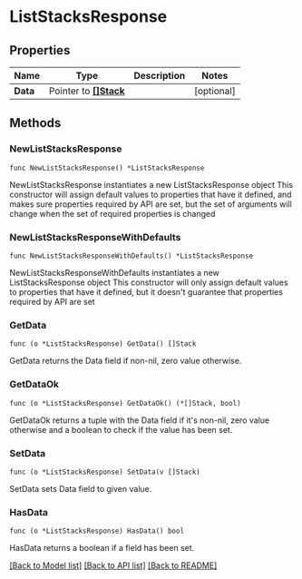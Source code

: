 # ListStacksResponse

## Properties

Name | Type | Description | Notes
------------ | ------------- | ------------- | -------------
**Data** | Pointer to [**[]Stack**](Stack.md) |  | [optional]

## Methods

### NewListStacksResponse

`func NewListStacksResponse() *ListStacksResponse`

NewListStacksResponse instantiates a new ListStacksResponse object
This constructor will assign default values to properties that have it defined,
and makes sure properties required by API are set, but the set of arguments
will change when the set of required properties is changed

### NewListStacksResponseWithDefaults

`func NewListStacksResponseWithDefaults() *ListStacksResponse`

NewListStacksResponseWithDefaults instantiates a new ListStacksResponse object
This constructor will only assign default values to properties that have it defined,
but it doesn't guarantee that properties required by API are set

### GetData

`func (o *ListStacksResponse) GetData() []Stack`

GetData returns the Data field if non-nil, zero value otherwise.

### GetDataOk

`func (o *ListStacksResponse) GetDataOk() (*[]Stack, bool)`

GetDataOk returns a tuple with the Data field if it's non-nil, zero value otherwise
and a boolean to check if the value has been set.

### SetData

`func (o *ListStacksResponse) SetData(v []Stack)`

SetData sets Data field to given value.

### HasData

`func (o *ListStacksResponse) HasData() bool`

HasData returns a boolean if a field has been set.


[[Back to Model list]](../README.md#documentation-for-models) [[Back to API list]](../README.md#documentation-for-api-endpoints) [[Back to README]](../README.md)

